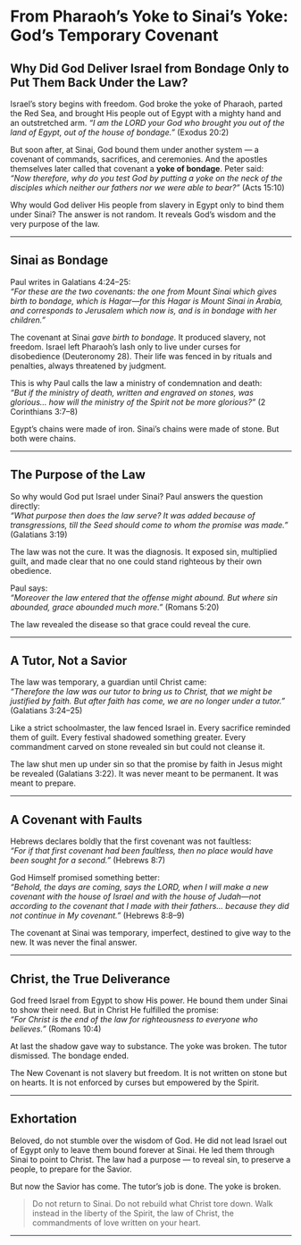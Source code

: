 # From Pharaoh’s Yoke to Sinai’s Yoke: God’s Temporary Covenant

## Why Did God Deliver Israel from Bondage Only to Put Them Back Under the Law?

Israel’s story begins with freedom. God broke the yoke of Pharaoh, parted the Red Sea, and brought His people out of Egypt with a mighty hand and an outstretched arm. *“I am the LORD your God who brought you out of the land of Egypt, out of the house of bondage.”* (Exodus 20:2)

But soon after, at Sinai, God bound them under another system — a covenant of commands, sacrifices, and ceremonies. And the apostles themselves later called that covenant a **yoke of bondage**. Peter said:  
*“Now therefore, why do you test God by putting a yoke on the neck of the disciples which neither our fathers nor we were able to bear?”* (Acts 15:10)

Why would God deliver His people from slavery in Egypt only to bind them under Sinai? The answer is not random. It reveals God’s wisdom and the very purpose of the law.

---

## Sinai as Bondage

Paul writes in Galatians 4:24–25:  
*“For these are the two covenants: the one from Mount Sinai which gives birth to bondage, which is Hagar—for this Hagar is Mount Sinai in Arabia, and corresponds to Jerusalem which now is, and is in bondage with her children.”*

The covenant at Sinai *gave birth to bondage.* It produced slavery, not freedom. Israel left Pharaoh’s lash only to live under curses for disobedience (Deuteronomy 28). Their life was fenced in by rituals and penalties, always threatened by judgment.  

This is why Paul calls the law a ministry of condemnation and death:  
*“But if the ministry of death, written and engraved on stones, was glorious… how will the ministry of the Spirit not be more glorious?”* (2 Corinthians 3:7–8)

Egypt’s chains were made of iron. Sinai’s chains were made of stone. But both were chains.

---

## The Purpose of the Law

So why would God put Israel under Sinai? Paul answers the question directly:  
*“What purpose then does the law serve? It was added because of transgressions, till the Seed should come to whom the promise was made.”* (Galatians 3:19)

The law was not the cure. It was the diagnosis. It exposed sin, multiplied guilt, and made clear that no one could stand righteous by their own obedience.

Paul says:  
*“Moreover the law entered that the offense might abound. But where sin abounded, grace abounded much more.”* (Romans 5:20)

The law revealed the disease so that grace could reveal the cure.

---

## A Tutor, Not a Savior

The law was temporary, a guardian until Christ came:  
*“Therefore the law was our tutor to bring us to Christ, that we might be justified by faith. But after faith has come, we are no longer under a tutor.”* (Galatians 3:24–25)

Like a strict schoolmaster, the law fenced Israel in. Every sacrifice reminded them of guilt. Every festival shadowed something greater. Every commandment carved on stone revealed sin but could not cleanse it.  

The law shut men up under sin so that the promise by faith in Jesus might be revealed (Galatians 3:22). It was never meant to be permanent. It was meant to prepare.

---

## A Covenant with Faults

Hebrews declares boldly that the first covenant was not faultless:  
*“For if that first covenant had been faultless, then no place would have been sought for a second.”* (Hebrews 8:7)

God Himself promised something better:  
*“Behold, the days are coming, says the LORD, when I will make a new covenant with the house of Israel and with the house of Judah—not according to the covenant that I made with their fathers… because they did not continue in My covenant.”* (Hebrews 8:8–9)

The covenant at Sinai was temporary, imperfect, destined to give way to the new. It was never the final answer.

---

## Christ, the True Deliverance

God freed Israel from Egypt to show His power. He bound them under Sinai to show their need. But in Christ He fulfilled the promise:  
*“For Christ is the end of the law for righteousness to everyone who believes.”* (Romans 10:4)

At last the shadow gave way to substance. The yoke was broken. The tutor dismissed. The bondage ended.  

The New Covenant is not slavery but freedom. It is not written on stone but on hearts. It is not enforced by curses but empowered by the Spirit.  

---

## Exhortation

Beloved, do not stumble over the wisdom of God. He did not lead Israel out of Egypt only to leave them bound forever at Sinai. He led them through Sinai to point to Christ. The law had a purpose — to reveal sin, to preserve a people, to prepare for the Savior.  

But now the Savior has come. The tutor’s job is done. The yoke is broken.  

> Do not return to Sinai. Do not rebuild what Christ tore down. Walk instead in the liberty of the Spirit, the law of Christ, the commandments of love written on your heart.  

---

